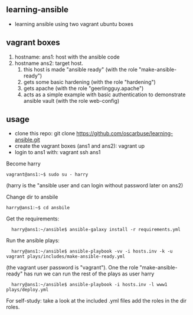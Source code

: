 ## learning-ansible
* learning ansible using two vagrant ubuntu boxes

## vagrant boxes
1. hostname: ans1: host with the ansible code
1. hostname ans2: target host.
   1. this host is made "ansible ready" (with the role "make-ansible-ready")
   1. gets some basic hardening (with the role "hardening")
   1. gets apache (with the role "geerlingguy.apache")
   1. acts as a simple example with basic authentication to demonstrate ansible vault (with the role web-config)

## usage
* clone this repo: git clone https://github.com/oscarbuse/learning-ansible.git
* create the vagrant boxes (ans1 and ans2): vagrant up
* login to ans1 with: vagrant ssh ans1

Become harry
```
vagrant@ans1:~$ sudo su - harry 
```
(harry is the "ansible user and can login without password later on ans2)

Change dir to ansbile
```
harry@ans1:~$ cd ansbile
```
Get the requirements:
```
  harry@ans1:~/ansible$ ansible-galaxy install -r requirements.yml
```
Run the ansible plays:
```
  harry@ans1:~/ansible$ ansible-playbook -vv -i hosts.inv -k -u vagrant plays/includes/make-ansible-ready.yml
```
(the vagrant user password is "vagrant").
One the role "make-ansible-ready" has run we can run the rest of the plays as user harry
```
  harry@ans1:~/ansible$ ansible-playbook -i hosts.inv -l www1 plays/deploy.yml
```

For self-study: take a look at the included .yml files add the roles in the dir roles.
